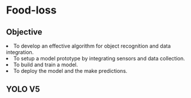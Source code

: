 # Food-loss
  
  ## Objective
<li>To develop an effective algorithm for object recognition and data integration.</li>
															<li>To setup a model prototype by integrating sensors and data collection.</li>
															<li>To build and train a model.</li>
															<li>To deploy the model and the make predictions.


  ## YOLO V5
